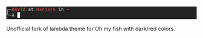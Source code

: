 ![Alt text](Screenshot.png?raw=true)



Unofficial fork of lambda theme for Oh my fish with dark/red colors.
